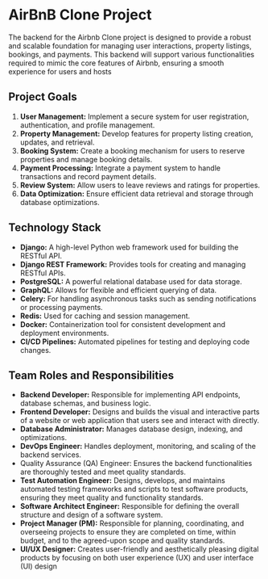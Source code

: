 # AirBnB Clone Project
The backend for the Airbnb Clone project is designed to provide a robust and scalable foundation for managing user interactions, property listings, bookings, and payments. This backend will support various functionalities required to mimic the core features of Airbnb, ensuring a smooth experience for users and hosts

## Project Goals
1. **User Management:** Implement a secure system for user registration, authentication, and profile management.
2. **Property Management:** Develop features for property listing creation, updates, and retrieval.
3. **Booking System:** Create a booking mechanism for users to reserve properties and manage booking details.
4. **Payment Processing:** Integrate a payment system to handle transactions and record payment details.
5. **Review System:** Allow users to leave reviews and ratings for properties.
6. **Data Optimization:** Ensure efficient data retrieval and storage through database optimizations.

## Technology Stack
* **Django:** A high-level Python web framework used for building the RESTful API.
* **Django REST Framework:** Provides tools for creating and managing RESTful APIs.
* **PostgreSQL:** A powerful relational database used for data storage.
* **GraphQL:** Allows for flexible and efficient querying of data.
* **Celery:** For handling asynchronous tasks such as sending notifications or processing payments.
* **Redis:** Used for caching and session management.
* **Docker:** Containerization tool for consistent development and deployment environments.
* **CI/CD Pipelines:** Automated pipelines for testing and deploying code changes.

## Team Roles and Responsibilities
* **Backend Developer:** Responsible for implementing API endpoints, database schemas, and business logic.
* **Frontend Developer:** Designs and builds the visual and interactive parts of a website or web application that users see and interact with directly.
* **Database Administrator:** Manages database design, indexing, and optimizations.
* **DevOps Engineer:** Handles deployment, monitoring, and scaling of the backend services.
* Quality Assurance (QA) Engineer: Ensures the backend functionalities are thoroughly tested and meet quality standards.
* **Test Automation Engineer:** Designs, develops, and maintains automated testing frameworks and scripts to test software products, ensuring they meet quality and functionality standards.
* **Software Architect Engineer:** Responsible for defining the overall structure and design of a software system.
* **Project Manager (PM):** Responsible for planning, coordinating, and overseeing projects to ensure they are completed on time, within budget, and to the agreed-upon scope and quality standards. 
* **UI/UX Designer:** Creates user-friendly and aesthetically pleasing digital products by focusing on both user experience (UX) and user interface (UI) design 
